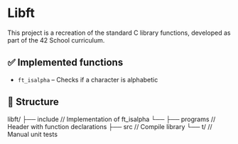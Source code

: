 # Libft

This project is a recreation of the standard C library functions, developed as part of the 42 School curriculum.

## ✅ Implemented functions

- `ft_isalpha` – Checks if a character is alphabetic

## 📁 Structure

libft/
├── include // Implementation of ft_isalpha
    └── 
├── programs // Header with function declarations
├── src // Compile library
└── t/ // Manual unit tests
